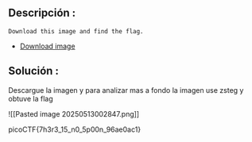 ## Descripción :
	Download this image and find the flag.

- [Download image](https://artifacts.picoctf.net/c/215/pico.flag.png)


## Solución :
Descargue la imagen y para analizar mas a fondo la imagen use zsteg y obtuve la flag 

![[Pasted image 20250513002847.png]]


picoCTF{7h3r3_15_n0_5p00n_96ae0ac1}